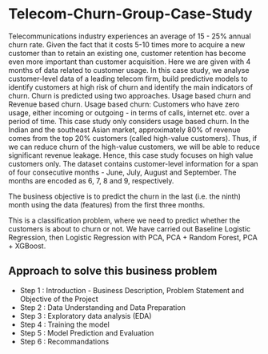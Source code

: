 # Telecom-Churn-Group-Case-Study
Telecommunications industry experiences an average of 15 - 25% annual churn rate. Given the fact that it costs 5-10 times more to acquire a new customer than to retain an existing one, customer retention has become even more important than customer acquisition.
Here we are given with 4 months of data related to customer usage. In this case study, we analyse customer-level data of a leading telecom firm, build predictive models to identify customers at high risk of churn and identify the main indicators of churn.
Churn is predicted using two approaches. Usage based churn and Revenue based churn. Usage based churn:
Customers who have zero usage, either incoming or outgoing - in terms of calls, internet etc. over a period of time.
This case study only considers usage based churn.
In the Indian and the southeast Asian market, approximately 80% of revenue comes from the top 20% customers (called high-value customers). Thus, if we can reduce churn of the high-value customers, we will be able to reduce significant revenue leakage. Hence, this case study focuses on high value customers only.
The dataset contains customer-level information for a span of four consecutive months - June, July, August and September. The months are encoded as 6, 7, 8 and 9, respectively.

The business objective is to predict the churn in the last (i.e. the ninth) month using the data (features) from the first three months.

This is a classification problem, where we need to predict whether the customers is about to churn or not. We have carried out Baseline Logistic Regression, then Logistic Regression with PCA, PCA + Random Forest, PCA + XGBoost.
## Approach to solve this business problem
- Step 1 : Introduction -  Business Description, Problem Statement and Objective of the Project
- Step 2 : Data Understanding and Data Preparation
- Step 3 : Exploratory data analysis (EDA)
- Step 4 : Training the model
- Step 5 : Model Prediction and Evaluation
- Step 6 : Recommandations
